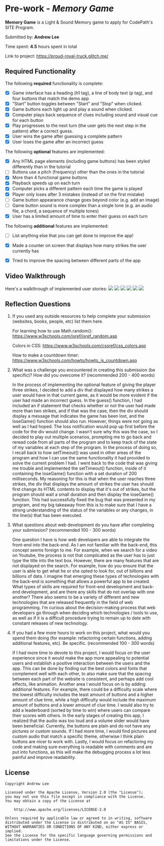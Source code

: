 # Pre-work - _Memory Game_

**Memory Game** is a Light & Sound Memory game to apply for CodePath's SITE Program.

Submitted by: **Andrew Lee**

Time spent: **4.5** hours spent in total

Link to project: https://proud-royal-truck.glitch.me/

## Required Functionality

The following **required** functionality is complete:

- [x] Game interface has a heading (h1 tag), a line of body text (p tag), and four buttons that match the demo app
- [x] "Start" button toggles between "Start" and "Stop" when clicked.
- [x] Game buttons each light up and play a sound when clicked.
- [x] Computer plays back sequence of clues including sound and visual cue for each button
- [x] Play progresses to the next turn (the user gets the next step in the pattern) after a correct guess.
- [x] User wins the game after guessing a complete pattern
- [x] User loses the game after an incorrect guess

The following **optional** features are implemented:

- [x] Any HTML page elements (including game buttons) has been styled differently than in the tutorial
- [ ] Buttons use a pitch (frequency) other than the ones in the tutorial
- [x] More than 4 functional game buttons
- [x] Playback speeds up on each turn
- [x] Computer picks a different pattern each time the game is played
- [x] Player only loses after 3 mistakes (instead of on the first mistake)
- [ ] Game button appearance change goes beyond color (e.g. add an image)
- [ ] Game button sound is more complex than a single tone (e.g. an audio file, a chord, a sequence of multiple tones)
- [x] User has a limited amount of time to enter their guess on each turn

The following **additional** features are implemented:

- [ ] List anything else that you can get done to improve the app!

- [x] Made a counter on screen that displays how many strikes the user currently has
- [x] Tried to improve the spacing between different parts of the app 

## Video Walkthrough

Here's a walkthrough of implemented user stories:
![](https://cdn.glitch.com/40cd7f08-5c27-437f-9a09-4ad8eb205083%2Fgif_1.gif?v=1615097318696)
![](https://cdn.glitch.com/40cd7f08-5c27-437f-9a09-4ad8eb205083%2Fgif_2.gif?v=1615097391421)
![](https://cdn.glitch.com/40cd7f08-5c27-437f-9a09-4ad8eb205083%2Fgif_3.gif?v=1615097392195)
![](https://cdn.glitch.com/40cd7f08-5c27-437f-9a09-4ad8eb205083%2Fgif_4.gif?v=1615097393483)
![](https://cdn.glitch.com/40cd7f08-5c27-437f-9a09-4ad8eb205083%2Fgif_5.gif?v=1615097394390)
![](https://cdn.glitch.com/40cd7f08-5c27-437f-9a09-4ad8eb205083%2Fgif_6.gif?v=1615097395523)

## Reflection Questions

1. If you used any outside resources to help complete your submission (websites, books, people, etc) list them here.


    For learning how to use Math.random(): https://www.w3schools.com/jsref/jsref_random.asp 
    
    
    Colors in CSS: https://www.w3schools.com/cssref/css_colors.asp
    
    
    How to make a countdown timer: https://www.w3schools.com/howto/howto_js_countdown.asp

2. What was a challenge you encountered in creating this submission (be specific)? How did you overcome it? (recommended 200 - 400 words)


   In the process of implementing the optional feature of giving the player three strikes, I decided to add a div that displayed how many strikes a user would have in that current game, as it would be more evident if the user had made an incorrect guess. In the guess() function, I had included an if statement that checks whether or not the user had made more than two strikes, and if that was the case, then the div should display a message that indicates the game has been lost, and the loseGame() function should also run. However, things were not going as well as I had hoped. The loss notification would pop up first before the code for the div would change. I wasn’t sure why this was the case, so I decided to play out multiple scenarios, prompting me to go back and reread code from all parts of the program and to keep track of the state of my variables at each step of the program. In the process of doing so, I recall back to how setTimeout() was used in other areas of the program and how I can use the same functionality it had provided to solve the current problem I had. I went back to the code that was giving me trouble and implemented the setTimeout() function, inside of it containing the loseGame() function with a set duration of 200 milliseconds. My reasoning for this is that when the user reaches three strikes, the div that displays the amount of strikes the user has should first change its HTML contents to display that it's out of strikes, but the program should wait a small duration and then display the loseGame() function. This had successfully fixed the bug that was presented in my program, and my big takeaway from this is to make sure that I have a strong understanding of the status of the variables or any changes, in the line(s) that has been executed.

3. What questions about web development do you have after completing your submission? (recommended 100 - 300 words)


   One question I have is how web developers are able to integrate the front-end into the back-end. As I am not familiar with the back-end, this concept seems foreign to me. For example, when we search for a video on Youtube, the process is not that complicated as the user has to just type the title into the text box. However, there are many features that are not displayed on the search. For example, how do you ensure that the user is able to get what he or she opted to look for, out of billions and billions of data. I imagine that emerging these types of technologies with the back-end is something that allows a powerful app to be created. What types of skills are required for front-end development and back-end development, and are there any skills that do not overlap with one another? There also seems to be a variety of different and new technologies that are released frequently in the field of web programming. I’m curious about the decision-making process that web developers go through when deciding which technologies / tools to use, as well as if it is a difficult procedure trying to remain up to date with constant releases of new technology.

4. If you had a few more hours to work on this project, what would you spend them doing (for example: refactoring certain functions, adding additional features, etc). Be specific. (recommended 100 - 300 words)


   If I had more time to devote to this project, I would focus on the user experience since it would make the app more appealing to potential users and establish a positive interaction between the users and the app. This can be done by finding out the best colors and fonts that complement well with each other, to also make sure that the spacing between each part of the website is consistent, and perhaps add cool effects, like animation. Another area I would focus on is by adding additional features. For example, there could be a difficulty scale where the lowest difficulty includes the least amount of buttons and a higher amount of clue time, while a high difficulty would include the maximum amount of buttons and a lower amount of clue time. I would also try to add a leaderboard (sorted by time to win) where users can compare their scores with others. In the early stages of creating this app, I realized that the audio was too loud and a volume slider would have been beneficial. Currently, the buttons are plain and do not have any pictures or custom sounds. If I had more time, I would find pictures and custom audio that match a specific theme, otherwise I think plain buttons are nicer to work with. Lastly, I would focus on refactoring my code and making sure everything is readable with comments and are put into functions, as this will make the debugging process a lot less painful and improve readability.

## License

    Copyright Andrew Lee

    Licensed under the Apache License, Version 2.0 (the "License");
    you may not use this file except in compliance with the License.
    You may obtain a copy of the License at

        http://www.apache.org/licenses/LICENSE-2.0

    Unless required by applicable law or agreed to in writing, software
    distributed under the License is distributed on an "AS IS" BASIS,
    WITHOUT WARRANTIES OR CONDITIONS OF ANY KIND, either express or implied.
    See the License for the specific language governing permissions and
    limitations under the License.
